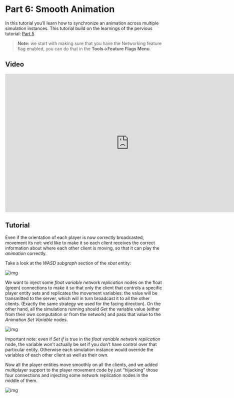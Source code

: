 # Part 6: Smooth Animation

In this tutorial you’ll learn how to synchronize an animation across multiple simulation instances. This tutorial build on the learnings of the pervious tutorial: [Part 5]({{tutorials}}//network/animation_sample/basic_graph_variables.html)

>  **Note:**  we start with making sure that you have the Networking feature flag enabled, you can do that in the **Tools→Feature Flags Menu**. 


## Video
<iframe frameborder="0" scrolling="no" marginheight="0" marginwidth="0"width="788.54" height="443" type="text/html" src="https://www.youtube.com/embed/ZLFbNz_uFrw?autoplay=0&fs=0&iv_load_policy=3&showinfo=0&rel=0&cc_load_policy=0&start=0&end=0&origin=http://ourmachinery.com"></iframe>

## Tutorial

Even if the orientation of each player is now correctly broadcasted, movement its not: we’d like to make it so each client receives the correct information about where each other client is moving, so that it can play the *animation* correctly.

Take a look at the *WASD subgraph* section of the *xbot* entity: 

![img](https://paper-attachments.dropbox.com/s_5F8ED61A9C68BDE8B9368D5E3DABD345E39CC324FB030EDE9E31314C3B7EE30F_1635343896237_image.png)

We want to inject some *float variable network replication* nodes on the float (green) connections to make it so that only the client that controls a specific player entity sets and replicates the movement variables: the value will be transmitted to the server, which will in turn broadcast it to all the other clients. (Exactly the same strategy we used for the facing direction). On the other hand, all the simulations running should *Get* the variable value (either from their own computation or from the network) and pass that value to the *Animation Set Variable* nodes. 

![img](https://paper-attachments.dropbox.com/s_5F8ED61A9C68BDE8B9368D5E3DABD345E39CC324FB030EDE9E31314C3B7EE30F_1635343687819_image.png)

Important note: even if *Set if* is true in the *float variable network replication* node, the variable won’t actually be set if you don’t have control over that particular entity. Otherwise each simulation instance would override the variables of each other client as well as their own.

Now all the player entities move smoothly on all the clients, and we added multiplayer support to the player movement code by just “hijacking” those four connections and injecting some network replication nodes in the middle of them.

![img](https://paper-attachments.dropbox.com/s_5F8ED61A9C68BDE8B9368D5E3DABD345E39CC324FB030EDE9E31314C3B7EE30F_1635344207286_image.png)